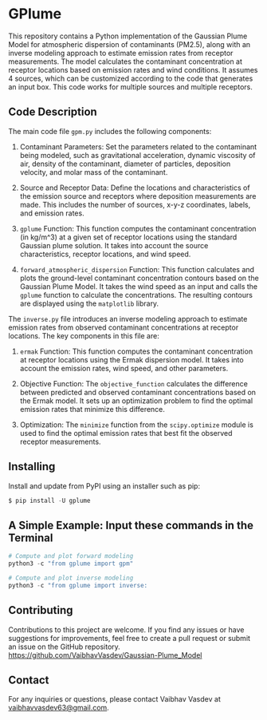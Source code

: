 # GPlume

This repository contains a Python implementation of the Gaussian Plume Model for atmospheric dispersion of contaminants (PM2.5), along with an inverse modeling approach to estimate emission rates from receptor measurements. The model calculates the contaminant concentration at receptor locations based on emission rates and wind conditions. It assumes 4 sources, which can be customized according to the code that generates an input box. This code works for multiple sources and multiple receptors.


## Code Description

The main code file `gpm.py` includes the following components:

1. Contaminant Parameters: Set the parameters related to the contaminant being modeled, such as gravitational acceleration, dynamic viscosity of air, density of the contaminant, diameter of particles, deposition velocity, and molar mass of the contaminant.

2. Source and Receptor Data: Define the locations and characteristics of the emission source and receptors where deposition measurements are made. This includes the number of sources, x-y-z coordinates, labels, and emission rates.

3. `gplume` Function: This function computes the contaminant concentration (in kg/m^3) at a given set of receptor locations using the standard Gaussian plume solution. It takes into account the source characteristics, receptor locations, and wind speed.

4. `forward_atmospheric_dispersion` Function: This function calculates and plots the ground-level contaminant concentration contours based on the Gaussian Plume Model. It takes the wind speed as an input and calls the `gplume` function to calculate the concentrations. The resulting contours are displayed using the `matplotlib` library.



The `inverse.py` file introduces an inverse modeling approach to estimate emission rates from observed contaminant concentrations at receptor locations. The key components in this file are:

1. `ermak` Function: This function computes the contaminant concentration at receptor locations using the Ermak dispersion model. It takes into account the emission rates, wind speed, and other parameters.

2. Objective Function: The `objective_function` calculates the difference between predicted and observed contaminant concentrations based on the Ermak model. It sets up an optimization problem to find the optimal emission rates that minimize this difference.

3. Optimization: The `minimize` function from the `scipy.optimize` module is used to find the optimal emission rates that best fit the observed receptor measurements.


## Installing

Install and update from PyPI using an installer such as pip:

```python
$ pip install -U gplume
```

## A Simple Example: Input these commands in the Terminal

```python
# Compute and plot forward modeling
python3 -c "from gplume import gpm"
```

```python
# Compute and plot inverse modeling
python3 -c "from gplume import inverse:
```

## Contributing

Contributions to this project are welcome. If you find any issues or have suggestions for improvements, feel free to create a pull request or submit an issue on the GitHub repository. https://github.com/VaibhavVasdev/Gaussian-Plume_Model

## Contact

For any inquiries or questions, please contact Vaibhav Vasdev at vaibhavvasdev63@gmail.com.
